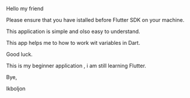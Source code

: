 Hello my friend

Please ensure that you have istalled before Flutter SDK on your machine.

This application is simple and olso easy to understand.

This app helps me to how to work wit variables in Dart.

Good luck.

This is my beginner application , i am still learning Flutter.

Bye,

Ikboljon



